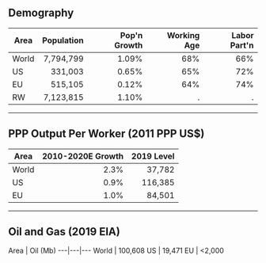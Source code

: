 


## Demography


Area | Population | Pop'n Growth | Working Age | Labor Part'n
---|--:|--:|--:|--:
World |7,794,799 | 1.09% | 68% | 66%
US |   331,003 | 0.65% | 65% | 72%
EU | 515,105 | 0.12% |  64% | 74%
RW | 7,123,815 | 1.10% | . | . 

---

## PPP Output Per Worker (2011 PPP US$)

Area | 2010-2020E Growth | 2019 Level 
---|--:|--:
World | 2.3%| 37,782
US | 0.9% | 116,385
EU | 1.0% | 84,501

---

## Oil and Gas (2019 EIA)

Area | Oil (Mb) 
---|---|---
World | 100,608
US | 19,471
EU | <2,000

